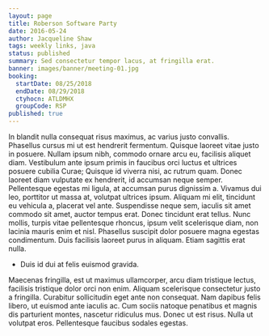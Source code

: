 ```yaml
---
layout: page
title: Roberson Software Party
date: 2016-05-24
author: Jacqueline Shaw
tags: weekly links, java
status: published
summary: Sed consectetur tempor lacus, at fringilla erat.
banner: images/banner/meeting-01.jpg
booking:
  startDate: 08/25/2018
  endDate: 08/29/2018
  ctyhocn: ATLDMHX
  groupCode: RSP
published: true
---
```

In blandit nulla consequat risus maximus, ac varius justo convallis. Phasellus cursus mi ut est hendrerit fermentum. Quisque laoreet vitae justo in posuere. Nullam ipsum nibh, commodo ornare arcu eu, facilisis aliquet diam. Vestibulum ante ipsum primis in faucibus orci luctus et ultrices posuere cubilia Curae; Quisque id viverra nisi, ac rutrum quam. Donec laoreet diam vulputate ex hendrerit, id accumsan neque semper. Pellentesque egestas mi ligula, at accumsan purus dignissim a. Vivamus dui leo, porttitor ut massa at, volutpat ultrices ipsum.
Aliquam mi elit, tincidunt eu vehicula a, placerat vel ante. Suspendisse neque sem, iaculis sit amet commodo sit amet, auctor tempus erat. Donec tincidunt erat tellus. Nunc mollis, turpis vitae pellentesque rhoncus, ipsum velit scelerisque diam, non lacinia mauris enim et nisl. Phasellus suscipit dolor posuere magna egestas condimentum. Duis facilisis laoreet purus in aliquam. Etiam sagittis erat nulla.

* Duis id dui at felis euismod gravida.

Maecenas fringilla, est ut maximus ullamcorper, arcu diam tristique lectus, facilisis tristique dolor orci non enim. Aliquam scelerisque consectetur justo a fringilla. Curabitur sollicitudin eget ante non consequat. Nam dapibus felis libero, ut euismod ante iaculis ac. Cum sociis natoque penatibus et magnis dis parturient montes, nascetur ridiculus mus. Donec ut est risus. Nulla ut volutpat eros. Pellentesque faucibus sodales egestas.
